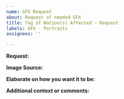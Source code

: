 ```yaml
---
name: GFX Request
about: Request of needed GFX
title: Tag of Nation(s) Affected - Request
labels: GFX - Portraits
assignees: ''

---
```


**Request:**

**Image Source:**


**Elaborate on how you want it to be:**


**Additional context or comments:**
